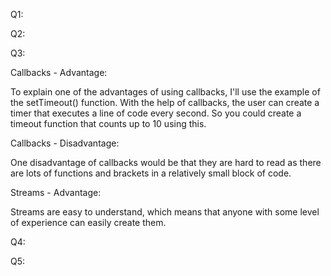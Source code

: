 Q1:

Q2:

Q3:

Callbacks - Advantage: 

To explain one of the advantages of using callbacks, I'll use the example of the
setTimeout() function. With the help of callbacks, the user can create a timer that executes
a line of code every second. So you could create a timeout function that counts up
to 10 using this.

Callbacks - Disadvantage:

One disadvantage of callbacks would be that they are hard to read as 
there are lots of functions and brackets in a relatively small block of code.

Streams - Advantage:

Streams are easy to understand, which means that anyone with some level of experience
can easily create them.



Q4:

Q5:
